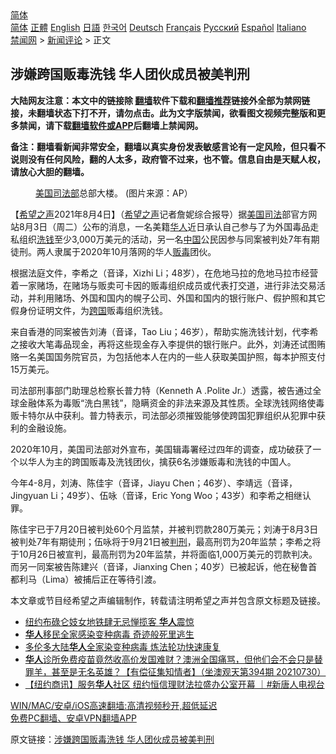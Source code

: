  <!-- 面包屑导航 --> <div class="breadcrumb"><!-- GTranslate: https://gtranslate.io/ -->  <div class="switcher notranslate">  <div class="selected">  <a href="#" onclick="return false;"> 简体</a>  </div>  <div class="option">  <a href="https://www.bannedbook.org" onclick="doGTranslate('zh-CN|zh-CN');jQuery('div.switcher div.selected a').html(jQuery(this).html());return false;" title="简体中文" class="nturl selected"> 简体</a>  <a href="https://www.bannedbook.org/zh-tw/" onclick="doGTranslate('zh-CN|zh-TW');jQuery('div.switcher div.selected a').html(jQuery(this).html());return false;" title="繁體中文" class="nturl"> 正體</a>  <a href="https://www.bannedbook.org/en/" onclick="doGTranslate('zh-CN|en');jQuery('div.switcher div.selected a').html(jQuery(this).html());return false;" title="English" class="nturl"> English</a>  <a href="https://www.bannedbook.org/ja/" onclick="doGTranslate('zh-CN|ja');jQuery('div.switcher div.selected a').html(jQuery(this).html());return false;" title="日本語" class="nturl"> 日語</a>  <a href="https://www.bannedbook.org/ko/" onclick="doGTranslate('zh-CN|ko');jQuery('div.switcher div.selected a').html(jQuery(this).html());return false;" title="한국어" class="nturl"> 한국어</a>  <a href="https://www.bannedbook.org/de/" onclick="doGTranslate('zh-CN|de');jQuery('div.switcher div.selected a').html(jQuery(this).html());return false;" title="Deutsch" class="nturl"> Deutsch</a>  <a href="https://www.bannedbook.org/fr/" onclick="doGTranslate('zh-CN|fr');jQuery('div.switcher div.selected a').html(jQuery(this).html());return false;" title="Français" class="nturl"> Français</a>  <a href="https://www.bannedbook.org/ru/" onclick="doGTranslate('zh-CN|ru');jQuery('div.switcher div.selected a').html(jQuery(this).html());return false;" title="Русский" class="nturl"> Русский</a>  <a href="https://www.bannedbook.org/es/" onclick="doGTranslate('zh-CN|es');jQuery('div.switcher div.selected a').html(jQuery(this).html());return false;" title="Español" class="nturl"> Español</a>  <a href="https://www.bannedbook.org/it/" onclick="doGTranslate('zh-CN|it');jQuery('div.switcher div.selected a').html(jQuery(this).html());return false;" title="Italiano" class="nturl"> Italiano</a>  </div>  </div>      <div class='breadcrumb-sub'><!-- Breadcrumb NavXT 6.3.0 --> <a href="https://www.bannedbook.org/" class="home">禁闻网</a> &gt; <a href="https://www.bannedbook.org/bnews/comments/" class="category">新闻评论</a> &gt; 正文</div></div><h2>涉嫌跨国贩毒洗钱 华人团伙成员被美判刑</h2> <p class="notice"><b>大陆网友注意：本文中的链接除 <a href="https://github.com/bannedbook/fanqiang" >翻墙</a>软件下载和<a href="https://github.com/killgcd/justmysocks/blob/master/README.md">翻墙推荐</a>链接外全部为禁网链接，未翻墙状态下打不开，请勿点击。此为文字版禁闻，欲看图文视频完整版和更多禁闻，请下载<a href="https://github.com/bannedbook/fanqiang">翻墙软件或APP</a>后翻墙上禁闻网。</p><p>备注：翻墙看新闻非常安全，翻墙以真实身份发表敏感言论有一定风险，但只看不说则没有任何风险，翻的人太多，政府管不过来，也不管。信息自由是天赋人权，请放心大胆的翻墙。</b></p>  <div class="entry"> <figure><figcaption><a href="https://www.bannedbook.org/bnews/tag/%e7%be%8e%e5%9b%bd/" class="st_tag internal_tag" rel="tag" title="标签 美国 下的日志">美国</a><a href="https://www.bannedbook.org/bnews/tag/%e5%8f%b8%e6%b3%95%e9%83%a8/" class="st_tag internal_tag" rel="tag" title="标签 司法部 下的日志">司法部</a>总部大楼。 (图片来源：AP）</figcaption></figure> <p>【<span class='wp_keywordlink_affiliate'><a href="https://www.soundofhope.org" title="希望之声" target="_blank">希望之声</a></span>2021年8月4日】（<a href="https://www.bannedbook.org/bnews/tag/%e5%b8%8c%e6%9c%9b%e4%b9%8b%e5%a3%b0/" class="st_tag internal_tag" rel="tag" title="标签 希望之声 下的日志">希望之声</a>记者詹妮综合报导）据<a href="https://www.bannedbook.org/bnews/tag/%E7%BE%8E%E5%9B%BD%E5%8F%B8%E6%B3%95/" class="st_tag internal_tag" rel="tag" title="标签 美国司法 下的日志">美国司法</a>部官方网站8月3日（周二）公布的消息，一名美籍<a href="https://www.bannedbook.org/bnews/tag/%e5%8d%8e%e4%ba%ba/" class="st_tag internal_tag" rel="tag" title="标签 华人 下的日志">华人</a>近日承认自己参与了为外国毒品走私组织<a href="https://www.bannedbook.org/bnews/tag/%e6%b4%97%e9%92%b1/" class="st_tag internal_tag" rel="tag" title="标签 洗钱 下的日志">洗钱</a>至少3,000万美元的活动，另一名<span class='wp_keywordlink_affiliate'><a href="https://www.bannedbook.org/" title="中国" target="_blank">中国</a></span>公民因参与同案被判处7年有期徒刑。两人隶属于2020年10月落网的华人<a href="https://www.bannedbook.org/bnews/tag/%E8%B4%A9%E6%AF%92/" class="st_tag internal_tag" rel="tag" title="标签 贩毒 下的日志">贩毒</a>团伙。</p> <p>根据法庭文件，李希之（音译，Xizhi Li；48岁），在危地马拉的危地马拉市经营着一家赌场，在赌场与贩卖可卡因的贩毒组织成员或代表打交道，进行非法交易活动，并利用赌场、外国和国内的幌子公司、外国和国内的银行账户、假护照和其它假身份证明文件，为<a href="https://www.bannedbook.org/bnews/tag/%E8%B7%A8%E5%9B%BD/" class="st_tag internal_tag" rel="tag" title="标签 跨国 下的日志">跨国</a>贩毒组织洗钱。</p>  <p>来自香港的同案被告刘涛（音译，Tao Liu；46岁），帮助实施洗钱计划，代李希之接收大笔毒品现金，再将这些现金存入李提供的银行账户。此外，刘涛还试图贿赂一名美国国务院官员，为包括他本人在内的一些人获取美国护照，每本护照支付15万美元。</p> <p>司法部刑事部门助理总检察长普力特（Kenneth A .Polite Jr.）透露，被告通过全球金融体系为毒贩“洗白黑钱”，隐瞒资金的非法来源及其性质。全球洗钱网络使毒贩卡特尔从中获利。普力特表示，司法部必须摧毁能够使跨国犯罪组织从犯罪中获利的金融设施。</p>  <p>2020年10月，美国司法部对外宣布，美国辑毒署经过四年的调查，成功破获了一个以华人为主的跨国贩毒及洗钱团伙，擒获6名涉嫌贩毒和洗钱的中国人。</p> <p>今年4-8月，刘涛、陈佳宇（音译，Jiayu Chen；46岁）、李靖远（音译，Jingyuan Li；49岁）、伍咏（音译，Eric Yong Woo；43岁）和李希之相继认罪。</p>  <p>陈佳宇已于7月20日被判处60个月监禁，并被判罚款280万美元；刘涛于8月3日被判处7年有期徒刑；伍咏将于9月21日被<a href="https://www.bannedbook.org/bnews/tag/%E5%88%A4%E5%88%91/" class="st_tag internal_tag" rel="tag" title="标签 判刑 下的日志">判刑</a>，最高刑罚为20年监禁；李希之将于10月26日被宣判，最高刑罚为20年监禁，并将面临1,000万美元的罚款判决。而另一同案被告陈建兴（音译，Jianxing Chen；40岁）已被起诉，他在秘鲁首都利马（Lima）被捕后正在等待引渡。</p> <p>本文章或节目经希望之声编辑制作，转载请注明希望之声并包含原文标题及链接。 </p>  <ul class='op-related-articles' title='相关阅读'> <li><a href='https://www.bannedbook.org/bnews/cnnews/20210804/1599848.html' target='_blank'>纽约布碌仑妓女地铁肆无忌惮揽客 <b>华人</b>震惊</a></li> <li><a href='https://www.bannedbook.org/bnews/comments/20210803/1599091.html' target='_blank'><b>华人</b>移民全家感染变种病毒 奇迹般死里逃生</a></li> <li><a href='https://www.bannedbook.org/bnews/cbnews/20210802/1598950.html' target='_blank'>多伦多大陆<b>华人</b>全家染变种病毒 炼法轮功快速康复</a></li> <li><a href='https://www.bannedbook.org/bnews/bannedvideo/20210731/1597881.html' target='_blank'><b>华人</b>诊所免费疫苗竟然收高价发国难财？澳洲全国痛骂，但他们会不会只是替罪羊，甚至是无名英雄？【有偿征集知情者】（坐澳观天第394期 20210730）</a></li> <li><a href='https://www.bannedbook.org/bnews/bannedvideo/20210731/1597662.html' target='_blank'>【纽约商讯】服务<b>华人</b>社区 纽约恒信理财法拉盛办公室开幕 ｜#新唐人电视台</a></li> </ul> <p class="texttj"> <a href="https://github.com/bannedbook/fanqiang/wiki/V2ray%E6%9C%BA%E5%9C%BA" target="_blank">WIN/MAC/安卓/iOS高速翻墙:高清视频秒开,超低延迟</a><br/> <a href="https://github.com/bannedbook/fanqiang/wiki/%E7%A6%81%E9%97%BB%E7%BD%91%E5%AE%89%E5%8D%93%E7%BF%BB%E5%A2%99%E6%96%B0%E9%97%BBAPP" target="_blank">免费PC翻墙、安卓VPN翻墙APP</a></p><p>原文链接：<a class="src_link"  href="https://www.soundofhope.org/post/532277" target="_blank">涉嫌跨国贩毒洗钱 华人团伙成员被美判刑</a></p><a name='sharetosocial'></a>  <div style="margin-bottom:5px;padding-bottom:5px;clear:both"> <div id="archive-pix-1" class="banner-ads"> <!-- AuctionX Display platform tag START --> <div id="26318x728x90x621x_ADSLOT2" clicktrack="%%CLICK_URL_ESC%%"></div> <!-- AuctionX Display platform tag END --> </div> <div id="archive-pix-2" class="banner-ads"> <!-- AuctionX Display platform tag START --> <div id="26315x300x250x621x_ADSLOT2" clicktrack="%%CLICK_URL_ESC%%"></div> <!-- AuctionX Display platform tag END --> </div> </div>  <div id="archive-pix-1" class="banner-ads"> <!-- AuctionX Display platform tag START --> <div id="26318x728x90x621x_ADSLOT3" clicktrack="%%CLICK_URL_ESC%%"></div> <!-- AuctionX Display platform tag END --> </div> </div><!--END ENTRY--> 